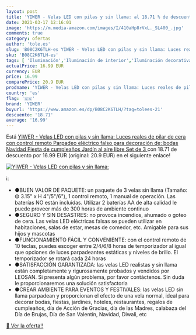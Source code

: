 ```yaml
---
layout: post
title: 'YIWER - Velas LED con pilas y sin llama: al 18.71 % de descuento'
date: 2021-03-17 12:16:01
image: 'https://m.media-amazon.com/images/I/410aHp8rVxL._SL400_.jpg'
comments: true
category: ofertas
author: 'tole.es'
slug: 'B08C2K6TLH-es YIWER - Velas LED con pilas y sin llama: Luces reales de...'
sku: 'B08C2K6TLH-es'
tags: [ 'Iluminación','Iluminación de interior','Iluminación decorativa y para usos específicos de interior','Velas eléctricas y LED','navidad','yiwer', ]
actualPrice: 16.99 EUR
currency: EUR
price: 16.99
comparePrice: 20.9 EUR
prodname: 'YIWER - Velas LED con pilas y sin llama: Luces reales de pilar de cera con control remoto Parpadeo eléctrico falso para decoración de: bodas  Navidad  Fiesta de cumpleaños  Jardín al aire libre  Set de 3 '
country: 'es'
flag: '🇪🇸'
brand: 'YIWER'
buyurl: 'https://www.amazon.es/dp/B08C2K6TLH/?tag=tolees-21'
descuento: '18.71'
average: '16.99'
---
```


Está [YIWER - Velas LED con pilas y sin llama: Luces reales de pilar de cera con control remoto Parpadeo eléctrico falso para decoración de: bodas  Navidad  Fiesta de cumpleaños  Jardín al aire libre  Set de 3 ](https://www.amazon.es/dp/B08C2K6TLH/?tag=tolees-21) con 18.71 de descuento por 16.99 EUR (original: 20.9 EUR) en el siguiente enlace!

[![YIWER - Velas LED con pilas y sin llama:](https://m.media-amazon.com/images/I/410aHp8rVxL._SL400_.jpg)](https://www.amazon.es/dp/B08C2K6TLH/?tag=tolees-21)

ℹ️:

- ●BUEN VALOR DE PAQUETE: un paquete de 3 velas sin llama (Tamaño: Φ 3.15" x H 4"/5"/6"), 1 control remoto, 1 manual de operación. Las baterías NO están incluidas. Utilizar 2 baterías AA de alta calidad le puede proveer más de 300 horas de ambiente continuo
- ●SEGURO Y SIN DESASTRES: no provoca incendios, ahumado o goteo de cera. Las velas LED eléctricas falsas se pueden utilizar en habitaciones, salas de estar, mesas de comedor, etc. Amigable para sus hijos y mascotas
- ●FUNCIONAMIENTO FÁCIL Y CONVENIENTE: con el control remoto de 10 teclas, puedes escoger entre 2/4/6/8 horas de temporizador al igual que opciones de luces parpadeantes estáticas y niveles de brillo. El temporizador se rotará cada 24 horas
- ●SATISFACCIÓN GARANTIZADA: las velas LED realistas y sin llama están completamente y rigurosamente probados y vendidos por LEOSAN. Si presenta algún problema, por favor contáctenos. Sin duda le proporcionaremos una solución satisfactoria
- ●CREAR AMBIENTE PARA EVENTOS Y FESTIVALES: las velas LED sin llama parpadean y proporcionan el efecto de una vela normal, ideal para decorar bodas, fiestas, jardines, hoteles, restaurantes, regalos de cumpleaños, día de Acción de Gracias, día de las Madres, calabaza del Día de Brujas, Día de San Valentín, Navidad, Diwali, etc

[🛒 Ver la oferta!!](https://www.amazon.es/dp/B08C2K6TLH/?tag=tolees-21)
